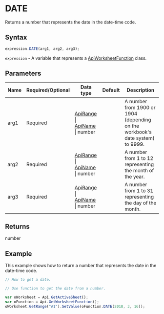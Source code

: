 # DATE

Returns a number that represents the date in the date-time code.

## Syntax

```javascript
expression.DATE(arg1, arg2, arg3);
```

`expression` - A variable that represents a [ApiWorksheetFunction](../ApiWorksheetFunction.md) class.

## Parameters

| **Name** | **Required/Optional** | **Data type** | **Default** | **Description** |
| ------------- | ------------- | ------------- | ------------- | ------------- |
| arg1 | Required | [ApiRange](../../ApiRange/ApiRange.md) \| [ApiName](../../ApiName/ApiName.md) \| number |  | A number from 1900 or 1904 (depending on the workbook's date system) to 9999. |
| arg2 | Required | [ApiRange](../../ApiRange/ApiRange.md) \| [ApiName](../../ApiName/ApiName.md) \| number |  | A number from 1 to 12 representing the month of the year. |
| arg3 | Required | [ApiRange](../../ApiRange/ApiRange.md) \| [ApiName](../../ApiName/ApiName.md) \| number |  | A number from 1 to 31 representing the day of the month. |

## Returns

number

## Example

This example shows how to return a number that represents the date in the date-time code.

```javascript editor-xlsx
// How to get a date.

// Use function to get the date from a number.

var oWorksheet = Api.GetActiveSheet();
var oFunction = Api.GetWorksheetFunction();
oWorksheet.GetRange("A1").SetValue(oFunction.DATE(2018, 3, 16));
```
